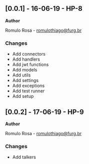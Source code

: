 
## [0.0.1] - 16-06-19 - HP-8
**Author**

Romulo Rosa - romulothiago@furg.br

### Changes
- Add connectors
- Add handlers
- Add jwt functions
- Add models
- Add utils
- Add settings
- Add exceptions
- Add test runner
- Add setup

## [0.0.2] - 17-06-19 - HP-9
**Author**

Romulo Rosa - romulothiago@furg.br

### Changes
- Add talkers
